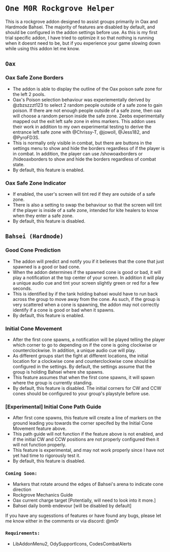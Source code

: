 # `One M0R Rockgrove Helper`

This is a rockgrove addon designed to assist groups primarily in Oax and Hardmode Bahsei. The majority of features are disabled by default, and should be configured in the addon settings before use.
As this is my first trial specific addon, I have tried to optimize it so that nothing is running when it doesnt need to be, but if you experience your game slowing down while using this addon let me know.

## `Oax`

### Oax Safe Zone Borders
- The addon is able to display the outline of the Oax poison safe zone for the left 2 pools.
- Oax's Poison selection behaviour was experiementally derived by @zbzszzzt123 to select 2 random people outside of a safe zone to gain poison. If there are not enough people outside of a safe zone, then oax will choose a random person inside the safe zone. Zeebs experimentally mapped out the exit left safe zone in elms markers. This addon uses their work in addition to my own experimental testing to derive the entrance left safe zone with @Chrissy-T, @jowoll, @Jess182, and @PyroFD3S.
- This is normally only visible in combat, but there are buttons in the settings menu to show and hide the borders regardless of if the player is in combat. In addition, the player can use /showoaxborders or /hideoaxborders to show and hide the borders regardless of combat state.
- By default, this feature is enabled.

### Oax Safe Zone Indicator
- If enabled, the user's screen will tint red if they are outside of a safe zone.
- There is also a setting to swap the behaviour so that the screen will tint if the player is inside of a safe zone, intended for kite healers to know when they enter a safe zone.
- By default, this feature is disabled.

## `Bahsei (Hardmode)`

### Good Cone Prediction
- The addon will predict and notify you if it believes that the cone that just spawned is a good or bad cone.
- When the addon determines if the spawned cone is good or bad, it will play a notification at the top center of your screen. In addition it will play a unique audio cue and tint your screen slightly green or red for a few seconds.
- This is identified by if the tank holding bahsei would have to run back across the group to move away from the cone. As such, if the group is very scattered when a cone is spawning, the addon may not correctly identify if a cone is good or bad when it spawns.
- By default, this feature is enabled.

### Initial Cone Movement
- After the first cone spawns, a notification will be played telling the player which corner to go to depending on if the cone is going clockwise or counterclockwise. In addition, a unique audio cue will play.
- As different groups start the fight at different locations, the initial location for a clockwise cone and counterclockwise cone should be configured in the settings. By default, the settings assume that the group is holding Bahsei where she spawns.
- This feature assumes that when the first cone spawns, it will spawn where the group is currently standing.
- By default, this feature is disabled. The initial corners for CW and CCW cones should be configured to your group's playstyle before use.

### [Experimental] Initial Cone Path Guide
- After first cone spawns, this feature will create a line of markers on the ground leading you towards the corner specifed by the Initial Cone Movement feature above.
- This path guide will not function if the feature above is not enabled, and if the initial CW and CCW positions are not properly configured then it will not function properly.
- This feature is experimental, and may not work properly since I have not yet had time to rigorously test it.
- By default, this feature is disabled.

### `Coming Soon:`
- Markers that rotate around the edges of Bahsei's arena to indicate cone direction
- Rockgrove Mechanics Guide
- Oax current charge target [Potentially, will need to look into it more.]
- Bahsei daily bomb endevour [will be disabled by default]

If you have any sugesstions of features or have found any bugs, please let me know either in the comments or via discord: @m0r

### `Requirements:`
- LibAddonMenu2, OdySupportIcons, CodesCombatAlerts